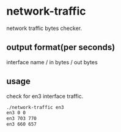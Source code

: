 # network-traffic
network traffic bytes checker.

## output format(per seconds)

interface name / in bytes / out bytes

## usage

check for en3 interface traffic.

```sh
./network-traffic en3
en3 0 0
en3 703 770
en3 660 657
```
